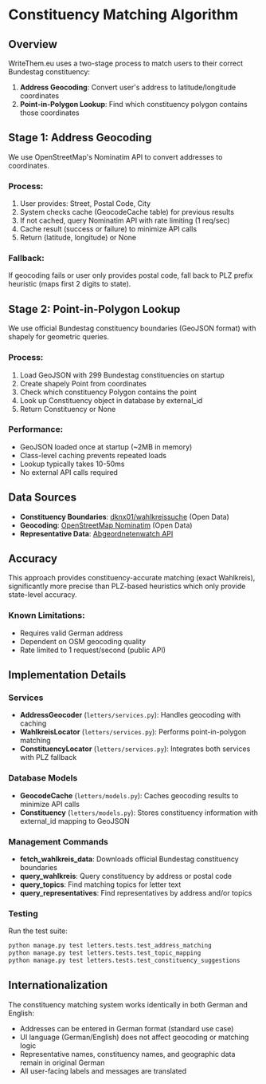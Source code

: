 # Constituency Matching Algorithm

## Overview

WriteThem.eu uses a two-stage process to match users to their correct Bundestag constituency:

1. **Address Geocoding**: Convert user's address to latitude/longitude coordinates
2. **Point-in-Polygon Lookup**: Find which constituency polygon contains those coordinates

## Stage 1: Address Geocoding

We use OpenStreetMap's Nominatim API to convert addresses to coordinates.

### Process:
1. User provides: Street, Postal Code, City
2. System checks cache (GeocodeCache table) for previous results
3. If not cached, query Nominatim API with rate limiting (1 req/sec)
4. Cache result (success or failure) to minimize API calls
5. Return (latitude, longitude) or None

### Fallback:
If geocoding fails or user only provides postal code, fall back to PLZ prefix heuristic (maps first 2 digits to state).

## Stage 2: Point-in-Polygon Lookup

We use official Bundestag constituency boundaries (GeoJSON format) with shapely for geometric queries.

### Process:
1. Load GeoJSON with 299 Bundestag constituencies on startup
2. Create shapely Point from coordinates
3. Check which constituency Polygon contains the point
4. Look up Constituency object in database by external_id
5. Return Constituency or None

### Performance:
- GeoJSON loaded once at startup (~2MB in memory)
- Class-level caching prevents repeated loads
- Lookup typically takes 10-50ms
- No external API calls required

## Data Sources

- **Constituency Boundaries**: [dknx01/wahlkreissuche](https://github.com/dknx01/wahlkreissuche) (Open Data)
- **Geocoding**: [OpenStreetMap Nominatim](https://nominatim.openstreetmap.org/) (Open Data)
- **Representative Data**: [Abgeordnetenwatch API](https://www.abgeordnetenwatch.de/api)

## Accuracy

This approach provides constituency-accurate matching (exact Wahlkreis), significantly more precise than PLZ-based heuristics which only provide state-level accuracy.

### Known Limitations:
- Requires valid German address
- Dependent on OSM geocoding quality
- Rate limited to 1 request/second (public API)

## Implementation Details

### Services

- **AddressGeocoder** (`letters/services.py`): Handles geocoding with caching
- **WahlkreisLocator** (`letters/services.py`): Performs point-in-polygon matching
- **ConstituencyLocator** (`letters/services.py`): Integrates both services with PLZ fallback

### Database Models

- **GeocodeCache** (`letters/models.py`): Caches geocoding results to minimize API calls
- **Constituency** (`letters/models.py`): Stores constituency information with external_id mapping to GeoJSON

### Management Commands

- **fetch_wahlkreis_data**: Downloads official Bundestag constituency boundaries
- **query_wahlkreis**: Query constituency by address or postal code
- **query_topics**: Find matching topics for letter text
- **query_representatives**: Find representatives by address and/or topics

### Testing

Run the test suite:
```bash
python manage.py test letters.tests.test_address_matching
python manage.py test letters.tests.test_topic_mapping
python manage.py test letters.tests.test_constituency_suggestions
```

## Internationalization

The constituency matching system works identically in both German and English:

- Addresses can be entered in German format (standard use case)
- UI language (German/English) does not affect geocoding or matching logic
- Representative names, constituency names, and geographic data remain in original German
- All user-facing labels and messages are translated

